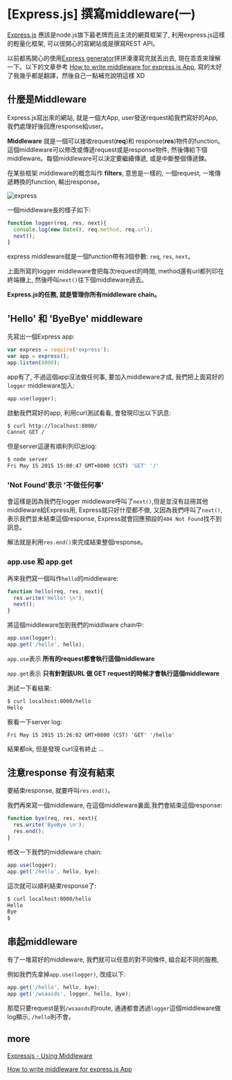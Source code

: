 # [Express.js] 撰寫middleware(一)

[Express.js](http://expressjs.com/) 應該是node.js旗下最老牌而且主流的網頁框架了, 利用express.js這樣的輕量化框架, 可以很開心的寫網站或是撰寫REST API。

以前都馬開心的使用[Express generator](http://expressjs.com/starter/generator.html)拼拼湊湊寫完就丟出去, 現在乖乖來理解一下。以下的文章參考 [How to write middleware for express.js App](https://stormpath.com/blog/how-to-write-middleware-for-express-apps/?utm_source=nodeweekly&utm_medium=email), 寫的太好了我幾乎都是翻譯，然後自己一點補充說明這樣 XD

## 什麼是Middleware 

Express.js寫出來的網站, 就是一個大App, user發送request給我們寫好的App, 我們處理好後回應response給user。

**Middleware** 就是一個可以接收request(**req**)和 response(**res**)物件的function。這個middleware可以修改或傳遞request或是response物件, 然後傳給下個middleware。每個middleware可以決定要繼續傳遞, 或是中斷整個傳遞鍊。

在某些框架 middleware的概念叫作 **filters**, 意思是一樣的, 一個request, 一堆傳遞轉換的function, 輸出response。

![express](http://i.imgur.com/dShahtQ.jpg)

一個middleware長的樣子如下: 

``` js
function logger(req, res, next){
  console.log(new Date(), req.method, req.url);
  next();
}
```
express middleware就是一個function帶有3個參數: `req`, `res`, `next`。

上面所寫的logger middleware會把每次request的時間, method還有url都列印在終端機上, 然後呼叫`next()`往下個middleware過去。

**Express.js的任務, 就是管理你所有middleware chain。**

## 'Hello' 和 'ByeBye' middleware

先寫出一個Express app: 

``` js
var express = require('express');
var app = express();
app.listen(8000);
```

app有了, 不過這個app沒法做任何事, 要加入middleware才成, 我們把上面寫好的`logger` middleware加入:

``` js
app.use(logger);
```

啟動我們寫好的app, 利用curl測試看看, 會發現印出以下訊息:

``` bash
$ curl http://localhost:8000/
Cannot GET /
```
但是server這邊有順利列印出log: 

``` bash
$ node server
Fri May 15 2015 15:00:47 GMT+0800 (CST) 'GET' '/'
```

### 'Not Found'表示 '不做任何事'

會這樣是因為我們在logger middleware呼叫了`next()`,但是並沒有註冊其他middleware給Express用, Express就只好什麼都不做, 又因為我們呼叫了`next()`,表示我們並未結束這個response, Express就會回應預設的`404 Not Found`找不到訊息。

解法就是利用`res.end()`來完成結束整個response。

### app.use 和 app.get 

再來我們寫一個叫作`hello`的middleware: 

``` js 
function hello(req, res, next){
  res.write('Hello! \n');
  next();
}
```

將這個middleware加到我們的middlware chain中: 

``` js 
app.use(logger);
app.get('/hello', hello);
```

`app.use`表示 **所有的request都會執行這個middleware**

`app.get`表示 **只有針對該URL 做 GET request的時候才會執行這個middleware**

測試一下看結果: 

``` bash
$ curl localhost:8000/hello
Hello 

```

察看一下server log: 

```
Fri May 15 2015 15:26:02 GMT+0800 (CST) 'GET' '/hello'
```

結果都ok, 但是發現 curl沒有終止 ... 

## 注意response 有沒有結束

要結束response, 就要呼叫`res.end()`。

我們再來寫一個middleware, 在這個middleware裏面,我們會結束這個response: 

``` js
function bye(req, res, next){
  res.write('ByeBye \n');
  res.end();
}
```

修改一下我們的middleware chain: 

``` js
app.use(logger);
app.get('/hello', hello, bye);
```

這次就可以順利結束response了: 

``` bash 
$ curl localhost:8000/hello
Hello 
Bye 
$
```

## 串起middleware 

有了一堆寫好的middleware, 我們就可以任意的對不同條件, 組合起不同的服務, 

例如我們先拿掉`app.use(logger)`, 改成以下: 

``` js
app.get('/hello', hello, bye);
app.get('/wsaasds', logger, hello, bye);
```

那麼只要request是到`/wsaasds`的route, 通通都會透過`logger`這個middleware做log顯示, `/hello`則不會。


## more

[Expressjs - Using Middleware](http://expressjs.com/guide/using-middleware.html)

[How to write middleware for express.js App](https://stormpath.com/blog/how-to-write-middleware-for-express-apps/?utm_source=nodeweekly&utm_medium=email)
